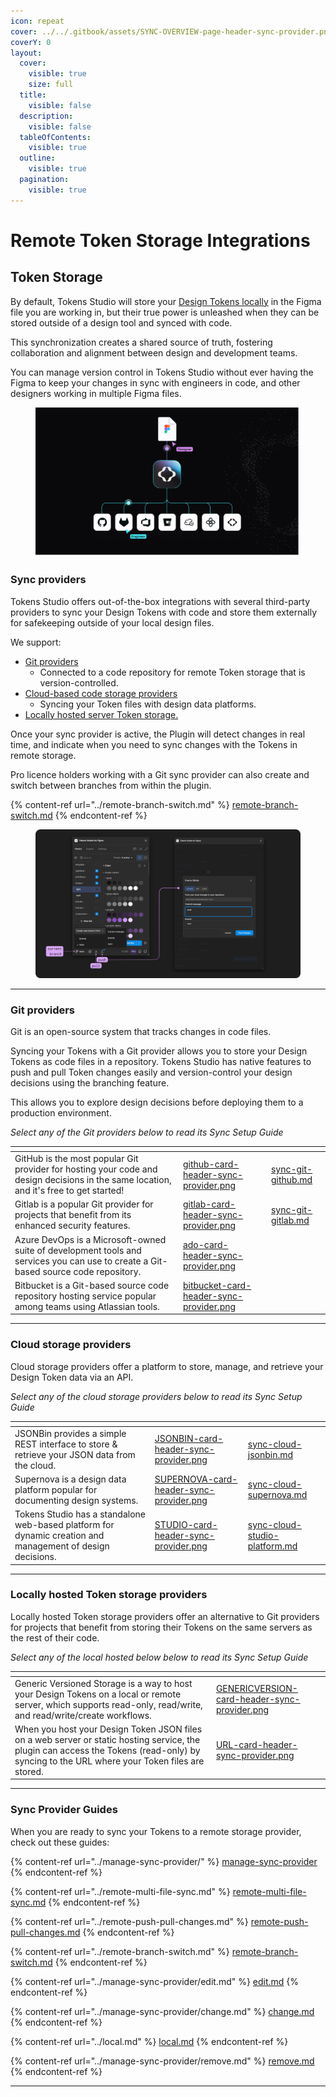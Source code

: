 ```yaml
---
icon: repeat
cover: ../../.gitbook/assets/SYNC-OVERVIEW-page-header-sync-provider.png
coverY: 0
layout:
  cover:
    visible: true
    size: full
  title:
    visible: false
  description:
    visible: false
  tableOfContents:
    visible: true
  outline:
    visible: true
  pagination:
    visible: true
---
```


# Remote Token Storage Integrations

## Token Storage

By default, Tokens Studio will store your [Design Tokens locally](../local.md) in the Figma file you are working in, but their true power is unleashed when they can be stored outside of a design tool and synced with code.

This synchronization creates a shared source of truth, fostering collaboration and alignment between design and development teams.

You can manage version control in Tokens Studio without ever having the Figma to keep your changes in sync with engineers in code, and other designers working in multiple Figma files.&#x20;

<figure><img src="../../.gitbook/assets/sync-header-infographic-v2.png" alt=""><figcaption></figcaption></figure>

### Sync providers

Tokens Studio offers out-of-the-box integrations with several third-party providers to sync your Design Tokens with code and store them externally for safekeeping outside of your local design files.

We support:

* [Git providers](./#git-providers)
  * Connected to a code repository for remote Token storage that is version-controlled.
* [Cloud-based code storage providers](./#cloud-storage-providers)
  * Syncing your Token files with design data platforms.
* [Locally hosted server Token storage.](./#server-storage-providers)

Once your sync provider is active, the Plugin will detect changes in real time, and indicate when you need to sync changes with the Tokens in remote storage.&#x20;

Pro licence holders working with a Git sync provider can also create and switch between branches from within the plugin.&#x20;

{% content-ref url="../remote-branch-switch.md" %}
[remote-branch-switch.md](../remote-branch-switch.md)
{% endcontent-ref %}

<figure><img src="../../.gitbook/assets/sync-overview-plugin-v2-0.png" alt=""><figcaption></figcaption></figure>

***

### Git providers

Git is an open-source system that tracks changes in code files.

Syncing your Tokens with a Git provider allows you to store your Design Tokens as code files in a repository. Tokens Studio has native features to push and pull Token changes easily and version-control your design decisions using the branching feature.

This allows you to explore design decisions before deploying them to a production environment.

_Select any of the Git providers below to read its Sync Setup Guide_

<table data-view="cards"><thead><tr><th></th><th data-hidden data-card-cover data-type="files"></th><th data-hidden data-card-target data-type="content-ref"></th></tr></thead><tbody><tr><td>GitHub is the most popular Git provider for hosting your code and design decisions in the same location, and it's free to get started!</td><td><a href="../../.gitbook/assets/github-card-header-sync-provider.png">github-card-header-sync-provider.png</a></td><td><a href="sync-git-github.md">sync-git-github.md</a></td></tr><tr><td>Gitlab is a popular Git provider for projects that benefit from its enhanced security features.</td><td><a href="../../.gitbook/assets/gitlab-card-header-sync-provider.png">gitlab-card-header-sync-provider.png</a></td><td><a href="sync-git-gitlab.md">sync-git-gitlab.md</a></td></tr><tr><td>Azure DevOps is a Microsoft-owned suite of development tools and services you can use to create a Git-based source code repository.</td><td><a href="../../.gitbook/assets/ado-card-header-sync-provider.png">ado-card-header-sync-provider.png</a></td><td></td></tr><tr><td>Bitbucket is a Git-based source code repository hosting service popular among teams using Atlassian tools.</td><td><a href="../../.gitbook/assets/bitbucket-card-header-sync-provider.png">bitbucket-card-header-sync-provider.png</a></td><td></td></tr></tbody></table>

***

### Cloud storage providers

Cloud storage providers offer a platform to store, manage, and retrieve your Design Token data via an API.

_Select any of the cloud storage providers below to read its Sync Setup Guide_

<table data-view="cards"><thead><tr><th></th><th data-hidden data-card-cover data-type="files"></th><th data-hidden data-card-target data-type="content-ref"></th></tr></thead><tbody><tr><td>JSONBin provides a simple REST interface to store &#x26; retrieve your JSON data from the cloud.</td><td><a href="../../.gitbook/assets/JSONBIN-card-header-sync-provider.png">JSONBIN-card-header-sync-provider.png</a></td><td><a href="sync-cloud-jsonbin.md">sync-cloud-jsonbin.md</a></td></tr><tr><td>Supernova is a design data platform popular for documenting design systems.</td><td><a href="../../.gitbook/assets/SUPERNOVA-card-header-sync-provider.png">SUPERNOVA-card-header-sync-provider.png</a></td><td><a href="sync-cloud-supernova.md">sync-cloud-supernova.md</a></td></tr><tr><td>Tokens Studio has a standalone web-based platform for dynamic creation and management of design decisions.</td><td><a href="../../.gitbook/assets/STUDIO-card-header-sync-provider.png">STUDIO-card-header-sync-provider.png</a></td><td><a href="sync-cloud-studio-platform.md">sync-cloud-studio-platform.md</a></td></tr></tbody></table>

***

### Locally hosted Token storage providers

Locally hosted Token storage providers offer an alternative to Git providers for projects that benefit from storing their Tokens on the same servers as the rest of their code.

_Select any of the local hosted below below to read its Sync Setup Guide_

<table data-view="cards"><thead><tr><th></th><th data-hidden data-card-cover data-type="files"></th></tr></thead><tbody><tr><td>Generic Versioned Storage is a way to host your Design Tokens on a local or remote server, which supports read-only, read/write, and read/write/create workflows.</td><td><a href="../../.gitbook/assets/GENERICVERSION-card-header-sync-provider.png">GENERICVERSION-card-header-sync-provider.png</a></td></tr><tr><td>When you host your Design Token JSON files on a web server or static hosting service, the plugin can access the Tokens (read-only) by syncing to the URL where your Token files are stored.</td><td><a href="../../.gitbook/assets/URL-card-header-sync-provider.png">URL-card-header-sync-provider.png</a></td></tr></tbody></table>

***

### Sync Provider Guides

When you are ready to sync your Tokens to a remote storage provider, check out these guides:

{% content-ref url="../manage-sync-provider/" %}
[manage-sync-provider](../manage-sync-provider/)
{% endcontent-ref %}

{% content-ref url="../remote-multi-file-sync.md" %}
[remote-multi-file-sync.md](../remote-multi-file-sync.md)
{% endcontent-ref %}

{% content-ref url="../remote-push-pull-changes.md" %}
[remote-push-pull-changes.md](../remote-push-pull-changes.md)
{% endcontent-ref %}

{% content-ref url="../remote-branch-switch.md" %}
[remote-branch-switch.md](../remote-branch-switch.md)
{% endcontent-ref %}

{% content-ref url="../manage-sync-provider/edit.md" %}
[edit.md](../manage-sync-provider/edit.md)
{% endcontent-ref %}

{% content-ref url="../manage-sync-provider/change.md" %}
[change.md](../manage-sync-provider/change.md)
{% endcontent-ref %}

{% content-ref url="../local.md" %}
[local.md](../local.md)
{% endcontent-ref %}

{% content-ref url="../manage-sync-provider/remove.md" %}
[remove.md](../manage-sync-provider/remove.md)
{% endcontent-ref %}

***


